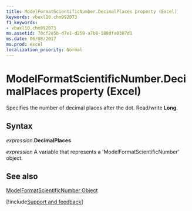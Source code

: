 ```yaml
---
title: ModelFormatScientificNumber.DecimalPlaces property (Excel)
keywords: vbaxl10.chm992073
f1_keywords:
- vbaxl10.chm992073
ms.assetid: 70cf2e5b-d7e1-d259-a7b8-188dfa0387d1
ms.date: 06/08/2017
ms.prod: excel
localization_priority: Normal
---
```



# ModelFormatScientificNumber.DecimalPlaces property (Excel)

Specifies the number of decimal places after the dot. Read/write  **Long**.


## Syntax

_expression_.**DecimalPlaces**

_expression_ A variable that represents a 'ModelFormatScientificNumber' object.


## See also


[ModelFormatScientificNumber Object](Excel.modelformatscientificnumber.md)

[!include[Support and feedback](~/includes/feedback-boilerplate.md)]